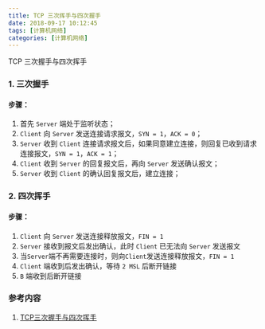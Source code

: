 ```yaml
---
title: TCP 三次挥手与四次握手
date: 2018-09-17 10:12:45
tags: [计算机网络]
categories: [计算机网络]
---
```


TCP 三次握手与四次挥手



### 1. 三次握手



#### 步骤：

1. 首先 `Server` 端处于监听状态；
2. `Client` 向 `Server` 发送连接请求报文，`SYN = 1`，`ACK = 0`；
3. `Server` 收到 `Client` 连接请求报文后，如果同意建立连接，则回复已收到请求连接报文，`SYN = 1`，`ACK = 1`；
4. `Client` 收到 `Server` 的回复报文后，再向 `Server` 发送确认报文；
5. `Server` 收到 `Client` 的确认回复报文后，建立连接；

### 2. 四次挥手



#### 步骤：

1. `Client` 向 `Server` 发送连接释放报文，`FIN = 1`
2. `Server` 接收到报文后发出确认，此时 `Client` 已无法向 `Server` 发送报文
3. 当`Server`端不再需要连接时，则向`Client`发送连接释放报文，`FIN = 1`
4. `Client` 端收到后发出确认，等待 `2 MSL` 后断开链接
5. `B` 端收到后断开链接



### 参考内容

1. [TCP三次握手与四次挥手](https://github.com/CyC2018/CS-Notes/blob/master/notes/%E8%AE%A1%E7%AE%97%E6%9C%BA%E7%BD%91%E7%BB%9C.md#tcp-%E7%9A%84%E4%B8%89%E6%AC%A1%E6%8F%A1%E6%89%8B)